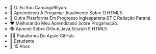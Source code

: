 - 👋 Oi Eu Sou CamargoRhyan.
- 👀 Aprendendo A Progamar Atualmente Sobre O HTML5.
- 📱  Outra Plataforma Em Progresso inglesparana-EF E Redação Paraná.
- ❤️ Melhorando Meu Aprendizado Sobre Progamação.
- 📚 Aprendi Sobre Github,Java,Scratch E HTML5.
- 🤝🏼 Plataforma De Apoio GitHub
- 💼 Estudante
- 🎂 15 Anos
<!---
CamargoRhyan/CamargoRhyan is a ✨ special ✨ repository because its `README.md` (this file) appears on your GitHub profile.
You can click the Preview link to take a look at your changes.
--->
